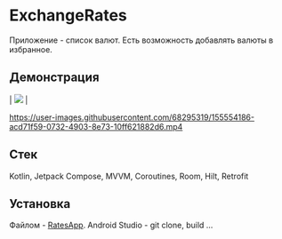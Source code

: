 # ExchangeRates
Приложение - список валют. Есть возможность добавлять валюты в избранное.

## Демонстрация

| <img src="https://github.com/chernybro/ExchangeRates/blob/main/readme_materials/2022-02-24%2018-15-01.mp4"> |


https://user-images.githubusercontent.com/68295319/155554186-acd71f59-0732-4903-8e73-10ff621882d6.mp4


## Cтек

Kotlin, Jetpack Compose, MVVM, Coroutines, Room, Hilt, Retrofit

## Установка

Файлом - [RatesApp](https://github.com/chernybro/ExchangeRates/blob/main/readme_materials/rates.apk).
Android Studio - git clone, build ...
